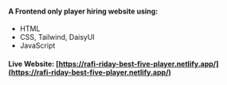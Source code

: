 #### A Frontend only player hiring website using:
- HTML
- CSS, Tailwind, DaisyUI
- JavaScript
#### Live Website: [https://rafi-riday-best-five-player.netlify.app/](https://rafi-riday-best-five-player.netlify.app/)
